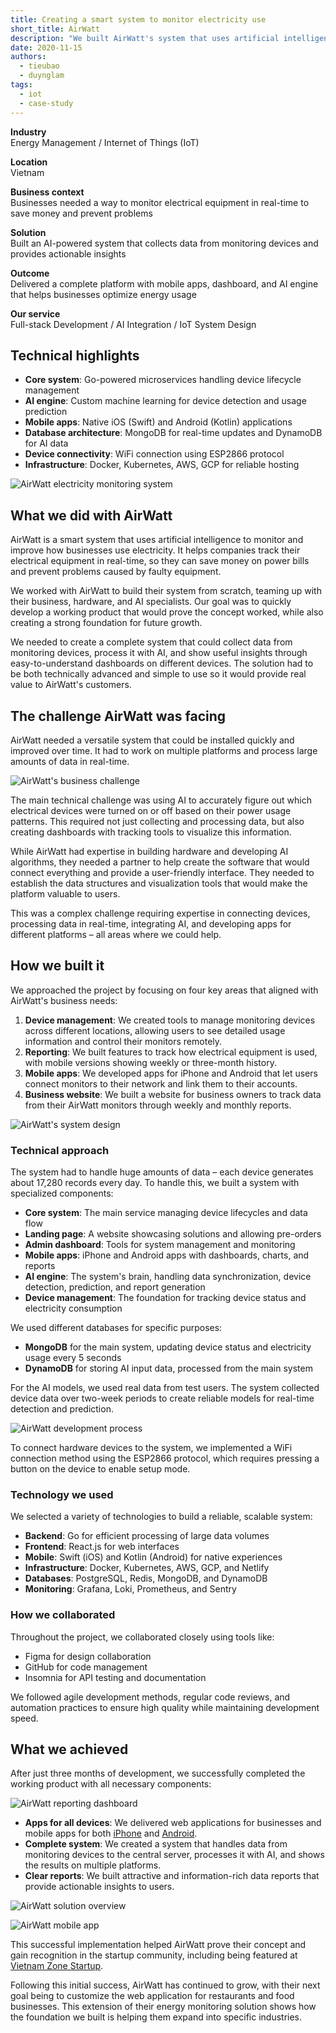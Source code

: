 ```yaml
---
title: Creating a smart system to monitor electricity use
short_title: AirWatt
description: "We built AirWatt's system that uses artificial intelligence to track how businesses use electricity, helping them save money and prevent equipment problems."
date: 2020-11-15
authors:
  - tieubao
  - duynglam
tags:
  - iot
  - case-study
---
```


**Industry**\
Energy Management / Internet of Things (IoT)

**Location**\
Vietnam

**Business context**\
Businesses needed a way to monitor electrical equipment in real-time to save money and prevent problems

**Solution**\
Built an AI-powered system that collects data from monitoring devices and provides actionable insights

**Outcome**\
Delivered a complete platform with mobile apps, dashboard, and AI engine that helps businesses optimize energy usage

**Our service**\
Full-stack Development / AI Integration / IoT System Design

## Technical highlights

- **Core system**: Go-powered microservices handling device lifecycle management
- **AI engine**: Custom machine learning for device detection and usage prediction
- **Mobile apps**: Native iOS (Swift) and Android (Kotlin) applications
- **Database architecture**: MongoDB for real-time updates and DynamoDB for AI data
- **Device connectivity**: WiFi connection using ESP2866 protocol
- **Infrastructure**: Docker, Kubernetes, AWS, GCP for reliable hosting

![AirWatt electricity monitoring system](assets/airwatt-main.webp)

## What we did with AirWatt

AirWatt is a smart system that uses artificial intelligence to monitor and improve how businesses use electricity. It helps companies track their electrical equipment in real-time, so they can save money on power bills and prevent problems caused by faulty equipment.

We worked with AirWatt to build their system from scratch, teaming up with their business, hardware, and AI specialists. Our goal was to quickly develop a working product that would prove the concept worked, while also creating a strong foundation for future growth.

We needed to create a complete system that could collect data from monitoring devices, process it with AI, and show useful insights through easy-to-understand dashboards on different devices. The solution had to be both technically advanced and simple to use so it would provide real value to AirWatt's customers.

## The challenge AirWatt was facing

AirWatt needed a versatile system that could be installed quickly and improved over time. It had to work on multiple platforms and process large amounts of data in real-time.

![AirWatt's business challenge](assets/airwatt-context.webp)

The main technical challenge was using AI to accurately figure out which electrical devices were turned on or off based on their power usage patterns. This required not just collecting and processing data, but also creating dashboards with tracking tools to visualize this information.

While AirWatt had expertise in building hardware and developing AI algorithms, they needed a partner to help create the software that would connect everything and provide a user-friendly interface. They needed to establish the data structures and visualization tools that would make the platform valuable to users.

This was a complex challenge requiring expertise in connecting devices, processing data in real-time, integrating AI, and developing apps for different platforms – all areas where we could help.

## How we built it

We approached the project by focusing on four key areas that aligned with AirWatt's business needs:

1. **Device management**: We created tools to manage monitoring devices across different locations, allowing users to see detailed usage information and control their monitors remotely.
2. **Reporting**: We built features to track how electrical equipment is used, with mobile versions showing weekly or three-month history.
3. **Mobile apps**: We developed apps for iPhone and Android that let users connect monitors to their network and link them to their accounts.
4. **Business website**: We built a website for business owners to track data from their AirWatt monitors through weekly and monthly reports.

![AirWatt's system design](assets/airwatt-architecture.webp)

### Technical approach

The system had to handle huge amounts of data – each device generates about 17,280 records every day. To handle this, we built a system with specialized components:

- **Core system**: The main service managing device lifecycles and data flow
- **Landing page**: A website showcasing solutions and allowing pre-orders
- **Admin dashboard**: Tools for system management and monitoring
- **Mobile apps**: iPhone and Android apps with dashboards, charts, and reports
- **AI engine**: The system's brain, handling data synchronization, device detection, prediction, and report generation
- **Device management**: The foundation for tracking device status and electricity consumption

We used different databases for specific purposes:

- **MongoDB** for the main system, updating device status and electricity usage every 5 seconds
- **DynamoDB** for storing AI input data, processed from the main system

For the AI models, we used real data from test users. The system collected device data over two-week periods to create reliable models for real-time detection and prediction.

![AirWatt development process](assets/airwatt-collaboration.webp)

To connect hardware devices to the system, we implemented a WiFi connection method using the ESP2866 protocol, which requires pressing a button on the device to enable setup mode.

### Technology we used

We selected a variety of technologies to build a reliable, scalable system:

- **Backend**: Go for efficient processing of large data volumes
- **Frontend**: React.js for web interfaces
- **Mobile**: Swift (iOS) and Kotlin (Android) for native experiences
- **Infrastructure**: Docker, Kubernetes, AWS, GCP, and Netlify
- **Databases**: PostgreSQL, Redis, MongoDB, and DynamoDB
- **Monitoring**: Grafana, Loki, Prometheus, and Sentry

### How we collaborated

Throughout the project, we collaborated closely using tools like:

- Figma for design collaboration
- GitHub for code management
- Insomnia for API testing and documentation

We followed agile development methods, regular code reviews, and automation practices to ensure high quality while maintaining development speed.

## What we achieved

After just three months of development, we successfully completed the working product with all necessary components:

![AirWatt reporting dashboard](assets/airwatt-result1.webp)

- **Apps for all devices**: We delivered web applications for businesses and mobile apps for both [iPhone](https://apps.apple.com/us/app/airwatt/id1522009415) and [Android](https://play.google.com/store/apps/details?id=com.dwarvesf.airwatt).
- **Complete system**: We created a system that handles data from monitoring devices to the central server, processes it with AI, and shows the results on multiple platforms.
- **Clear reports**: We built attractive and information-rich data reports that provide actionable insights to users.

![AirWatt solution overview](assets/airwatt-result2.webp)

![AirWatt mobile app](assets/airwatt-result3.webp)

This successful implementation helped AirWatt prove their concept and gain recognition in the startup community, including being featured at [Vietnam Zone Startup](https://vietnam.zonestartups.com/zone-startups-portfolio/).

Following this initial success, AirWatt has continued to grow, with their next goal being to customize the web application for restaurants and food businesses. This extension of their energy monitoring solution shows how the foundation we built is helping them expand into specific industries.

